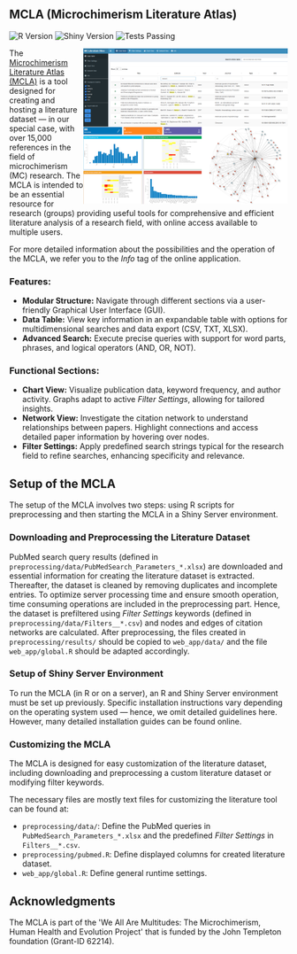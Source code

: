 ## MCLA (Microchimerism Literature Atlas)

![R Version](https://img.shields.io/badge/R-v4.1.3-blue)
![Shiny Version](https://img.shields.io/badge/Shiny-v1.7.1-brightgreen)
![Tests Passing](https://img.shields.io/badge/tests-passing-brightgreen)

<a href="https://github.com/microchimerism/MCLA/raw/main/__docs__/MCLA_Collage.png" target="_blank">
  <img src="https://github.com/microchimerism/MCLA/raw/main/__docs__/MCLA_Collage.png" width="370" title="MCLA" align="right">
</a>

The [Microchimerism Literature Atlas (MCLA)](https://literature-atlas.microchimerism.info) is a tool designed for creating and hosting a literature dataset — in our special case, with over 15,000 references in the field of microchimerism (MC) research. 
The MCLA is intended to be an essential resource for research (groups) providing useful tools for comprehensive and efficient literature analysis of a research field, with online access available to multiple users.

For more detailed information about the possibilities and the operation of the MCLA, we refer you to the *Info* tag of the online application.

### Features:

- **Modular Structure:** Navigate through different sections via a user-friendly Graphical User Interface (GUI).
- **Data Table:** View key information in an expandable table with options for multidimensional searches and data export (CSV, TXT, XLSX).
- **Advanced Search:** Execute precise queries with support for word parts, phrases, and logical operators (AND, OR, NOT).

### Functional Sections:

- **Chart View:** Visualize publication data, keyword frequency, and author activity. Graphs adapt to active *Filter Settings*, allowing for tailored insights.
- **Network View:** Investigate the citation network to understand relationships between papers. Highlight connections and access detailed paper information by hovering over nodes.
- **Filter Settings:** Apply predefined search strings typical for the research field to refine searches, enhancing specificity and relevance.

## Setup of the MCLA

The setup of the MCLA involves two steps: using R scripts for preprocessing and then starting the MCLA in a Shiny Server environment. 

### Downloading and Preprocessing the Literature Dataset

PubMed search query results (defined in `preprocessing/data/PubMedSearch_Parameters_*.xlsx`) are downloaded and essential information for creating the literature dataset is extracted.
Thereafter, the dataset is cleaned by removing duplicates and incomplete entries. 
To optimize server processing time and ensure smooth operation, time consuming operations are included in the preprocessing part.
Hence, the dataset is prefiltered using *Filter Settings* keywords (defined in `preprocessing/data/Filters__*.csv`) and nodes and edges of citation networks are calculated. 
After preprocessing, the files created in `preprocessing/results/` should be copied to `web_app/data/` and the file `web_app/global.R` should be adapted accordingly.

### Setup of Shiny Server Environment

To run the MCLA (in R or on a server), an R and Shiny Server environment must be set up previously.
Specific installation instructions vary depending on the operating system used — hence, we omit detailed guidelines here.
However, many detailed installation guides can be found online.

### Customizing the MCLA

The MCLA is designed for easy customization of the literature dataset, including downloading and preprocessing a custom literature dataset or modifying filter keywords.

The necessary files are mostly text files for customizing the literature tool can be found at:
- `preprocessing/data/`: Define the PubMed queries in `PubMedSearch_Parameters_*.xlsx` and the predefined *Filter Settings* in `Filters__*.csv`.
- `preprocessing/pubmed.R`: Define displayed columns for created literature dataset.
- `web_app/global.R`: Define general runtime settings.

## Acknowledgments

The MCLA is part of the 'We All Are Multitudes: The Microchimerism, Human Health and Evolution Project' that is funded by the John Templeton foundation (Grant-ID 62214). 
